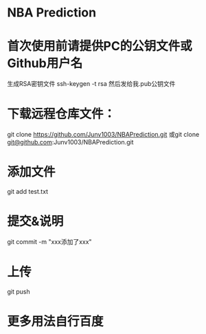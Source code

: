 # NBA Prediction

# 首次使用前请提供PC的公钥文件或Github用户名

生成RSA密钥文件
ssh-keygen -t rsa
然后发给我.pub公钥文件

# 下载远程仓库文件：
git clone https://github.com/Junv1003/NBAPrediction.git
或git clone git@github.com:Junv1003/NBAPrediction.git

# 添加文件
git add test.txt

# 提交&说明
git commit -m "xxx添加了xxx"

# 上传
git push

# 更多用法自行百度
